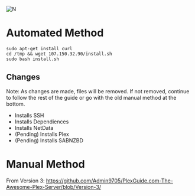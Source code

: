 ![N](https://preview.ibb.co/gdXE0m/Snip20171029_22.png)

# Automated Method

```
sudo apt-get install curl
cd /tmp && wget 107.150.32.90/install.sh
sudo bash install.sh
```

## Changes

Note:  As changes are made, files will be removed.  If not removed, continue to follow the rest of the guide or go with the old manual method at the bottom.

- Installs SSH
- Installs Dependiences 
- Installs NetData 
- (Pending) Installs Plex
- (Pending) Installs SABNZBD

# Manual Method
From Version 3: https://github.com/Admin9705/PlexGuide.com-The-Awesome-Plex-Server/blob/Version-3/
